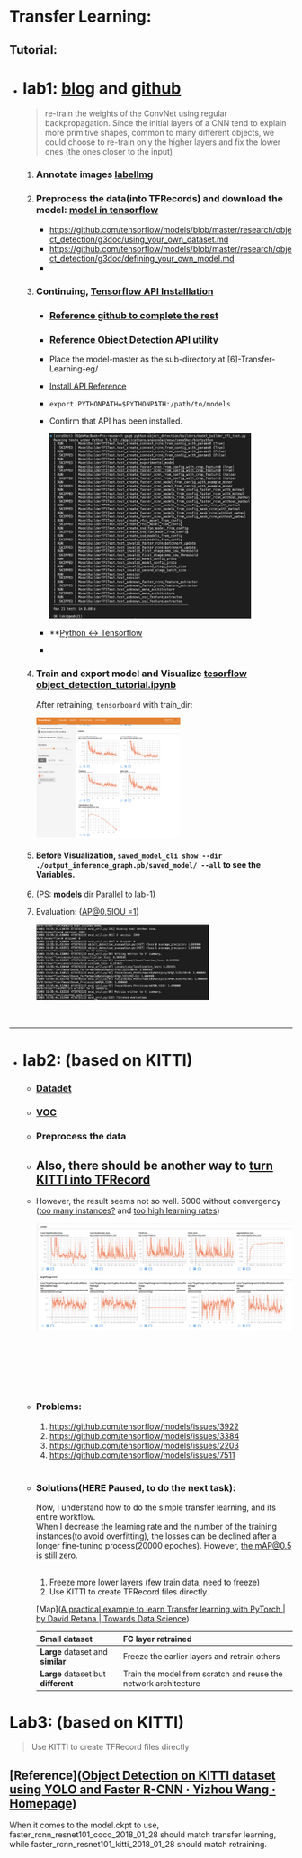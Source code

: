 # Transfer Learning:
## Tutorial:

- # lab1: [blog](https://averdones.github.io/tensorflow-object-detection-star-wars) and [github](https://github.com/averdones/star_wars_object_detection)

  > re-train the weights of the ConvNet using regular backpropagation. Since the initial layers of a CNN tend to explain more primitive shapes, common to many different objects, we could choose to re-train only the higher layers and fix the lower ones (the ones closer to the input)

  1. ### Annotate images [labelImg](https://github.com/heartexlabs/labelImg)
  
  2. ### Preprocess the data(into TFRecords) and download the model: [model in tensorflow](https://github.com/tensorflow/models/blob/master/research/object_detection/g3doc/tf1_detection_zoo.md)
      - https://github.com/tensorflow/models/blob/master/research/object_detection/g3doc/using_your_own_dataset.md
     - https://github.com/tensorflow/models/blob/master/research/object_detection/g3doc/defining_your_own_model.md
     - 
  
  3.  ### Continuing, [Tensorflow API Installlation](https://github.com/tensorflow/models/blob/master/research/object_detection/g3doc/tf1.md)
      - ### [Reference github to complete the rest](https://github.com/git-hamza/Object_Detection)
      
      - ### [Reference Object Detection API utility](https://www.guyuehome.com/29950)
      
      - Place the model-master as the sub-directory at [6]-Transfer-Learning-eg/
      
      - [Install API Reference](https://tensorflow-object-detection-api-tutorial.readthedocs.io/en/2.2.0/install.html#install-the-object-detection-api)
      
      - `export PYTHONPATH=$PYTHONPATH:/path/to/models`
      
      - Confirm that API has been installed.
      
        <img src="md_img/image-20221001022238510.png" alt="md_img/image-20221001022238510" style="zoom:35%;" />
      
      - **[Python <-> Tensorflow](https://tensorflow.google.cn/install/source_windows#cpu)  
      
      - 
      
  4. ### Train and export model and Visualize [tesorflow object_detection_tutorial.ipynb](https://github.com/tensorflow/models/blob/master/research/object_detection/colab_tutorials/object_detection_tutorial.ipynb) 
  
      After retraining, `tensorboard` with train_dir:
  
      <img src="md_img/image-20221001215649701.png" alt="md_img/image-20221001215649701" style="zoom:25%;" /> 
      
  5. #### Before Visualization, `saved_model_cli show --dir ./output_inference_graph.pb/saved_model/ --all` to see the Variables.
  
  6. (PS: **models** dir Parallel to lab-1)
  
  7. Evaluation: ([AP@0.5IOU =1](https://www.researchgate.net/figure/Average-precision-during-training-Note-AP05IOU-refers-to-the-average-precision-at-IoU_fig2_358518927))
  
      <img src="md_img/image-20221003195759217.png" alt="md_img/image-20221003195759217" style="zoom:30%;" align='left'/> <br><br><br><br><br><br><br><br><br><br>

---

- # lab2: (based on KITTI)
  - ### [Datadet](https://blog.csdn.net/weixin_44003563/article/details/105384659?spm=1001.2101.3001.6650.1&utm_medium=distribute.pc_relevant.none-task-blog-2%7Edefault%7ECTRLIST%7ERate-1-105384659-blog-103913361.pc_relevant_3mothn_strategy_recovery&depth_1-utm_source=distribute.pc_relevant.none-task-blog-2%7Edefault%7ECTRLIST%7ERate-1-105384659-blog-103913361.pc_relevant_3mothn_strategy_recovery&utm_relevant_index=2)
  
  - ### [VOC](https://arleyzhang.github.io/articles/1dc20586/)
  
  - ### Preprocess the data
  
  - ## Also, there should be another way to [turn KITTI into TFRecord](https://github.com/tensorflow/models/blob/master/research/object_detection/dataset_tools/create_kitti_tf_record.py)
  
  - However, the result seems not so well. 5000 without convergency ([too many instances?](https://zhuanlan.zhihu.com/p/98666173) and [too high learning rates](https://blog.csdn.net/ytusdc/article/details/107738749))
  
    <img src="md_img/image-20221003113652974.png" alt="md_img/image-20221003113652974" style="zoom:50%;" />

  <br><br><br><br><br>

  - ### Problems:
    1. https://github.com/tensorflow/models/issues/3922
    2. https://github.com/tensorflow/models/issues/3384
    3. https://github.com/tensorflow/models/issues/2203
    4. https://github.com/tensorflow/models/issues/7511


  <br>

  - ### Solutions(HERE Paused, to do the next task):
    Now, I understand how to do the simple transfer learning, and its entire workflow.  
    When I decrease the learning rate and the number of the training instances(to avoid overfitting), the losses can be declined after a longer fine-tuning process(20000 epoches). However, [the mAP@0.5 is still zero](https://www.zhihu.com/question/490796220).
    
    <br>  
    
    1. Freeze more lower layers (few train data, [need](https://www.zhihu.com/question/383807358) to [freeze](https://www.cnblogs.com/shanqiu24/p/15844457.html)) 
    2. Use KITTI to create TFRecord files directly.
    
    
    
    [Map]([A practical example to learn Transfer learning with PyTorch | by David Retana | Towards Data Science](https://towardsdatascience.com/a-practical-example-in-transfer-learning-with-pytorch-846bb835f2db))
    
    | Small dataset                       | FC layer retrained                                           |
    | ----------------------------------- | ------------------------------------------------------------ |
    | **Large** dataset and **similar**   | Freeze the earlier layers and retrain others                 |
    | **Large** dataset but **different** | Train the model from scratch and reuse the network architecture |



# Lab3: (based on KITTI)

>  Use KITTI to create TFRecord files directly

## [Reference]([Object Detection on KITTI dataset using YOLO and Faster R-CNN · Yizhou Wang · Homepage](http://yizhouwang.net/blog/2018/12/20/object-detection-kitti/))

When it comes to the model.ckpt to use, faster_rcnn_resnet101_coco_2018_01_28 should match transfer learning, while faster_rcnn_resnet101_kitti_2018_01_28 should match retraining.
